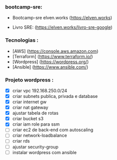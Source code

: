 ### bootcamp-sre:
- Bootcamp-sre elven.works (https://elven.works)

- Livro SRE: (https://elven.works/livro-sre-google)

### Tecnologias :

- [AWS] (https://console.aws.amazon.com)
- [Terraform] (https://www.terraform.io/)
- [Wordpress] (https://wordpress.org/)
- [Ansible] (https://www.ansible.com/)

### Projeto wordpress :
- [x] criar vpc 192.168.250.0/24
- [x] criar subnets publica, privada e database
- [x] criar internet gw
- [x] criar nat gateway
- [x] ajustar tabela de rotas
- [x] criar bucket s3
- [x] criar iam role para ssm
- [ ] criar ec2 de back-end com autoscaling
- [ ] criar network-loadbalance
- [ ] criar rds
- [ ] ajustar security-group
- [ ] instalar wordpress com ansible
